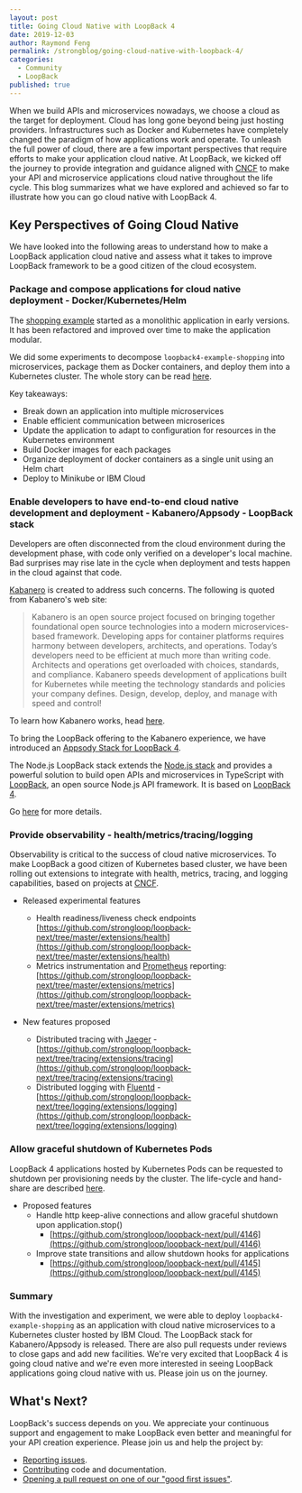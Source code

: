 ```yaml
---
layout: post
title: Going Cloud Native with LoopBack 4
date: 2019-12-03
author: Raymond Feng
permalink: /strongblog/going-cloud-native-with-loopback-4/
categories:
  - Community
  - LoopBack
published: true
---
```


When we build APIs and microservices nowadays, we choose a cloud as the target for deployment. Cloud has long gone beyond being just hosting providers. Infrastructures such as Docker and Kubernetes have completely changed the paradigm of how applications work and operate. To unleash the full power of cloud, there are a few important perspectives that require efforts to make your application cloud native. At LoopBack, we kicked off the journey to provide integration and guidance aligned with [CNCF](https://www.cncf.io/) to make your API and microservice applications cloud native throughout the life cycle. This blog summarizes what we have explored and achieved so far to illustrate how you can go cloud native with LoopBack 4.

<!--more-->

## Key Perspectives of Going Cloud Native

We have looked into the following areas to understand how to make a LoopBack application cloud native and assess what it takes to improve LoopBack framework to be a good citizen of the cloud ecosystem.

### Package and compose applications for cloud native deployment - Docker/Kubernetes/Helm

The [shopping example](https://github.com/strongloop/loopback4-example-shopping) started as a monolithic application in early versions. It has been refactored and improved over time to make the application modular.

We did some experiments to decompose `loopback4-example-shopping` into microservices, package them as Docker containers, and deploy them into a Kubernetes cluster. The whole story can be read [here](https://github.com/strongloop/loopback4-example-shopping/tree/master/kubernetes).

Key takeaways:

- Break down an application into multiple microservices
- Enable efficient communication between microserices
- Update the application to adapt to configuration for resources in the Kubernetes environment
- Build Docker images for each packages
- Organize deployment of docker containers as a single unit using an Helm chart
- Deploy to Minikube or IBM Cloud

### Enable developers to have end-to-end cloud native development and deployment - Kabanero/Appsody - LoopBack stack

Developers are often disconnected from the cloud environment during the development phase, with code only verified on a developer's local machine. Bad surprises may rise late in the cycle when deployment and tests happen in the cloud against that code.

[Kabanero](https://kabanero.io/) is created to address such concerns. The following is quoted from Kabanero's web site:

> Kabanero is an open source project focused on bringing together foundational open source technologies into a modern microservices-based framework. Developing apps for container platforms requires harmony between developers, architects, and operations. Today’s developers need to be efficient at much more than writing code. Architects and operations get overloaded with choices, standards, and compliance. Kabanero speeds development of applications built for Kubernetes while meeting the technology standards and policies your company defines. Design, develop, deploy, and manage with speed and control!

To learn how Kabanero works, head [here](https://kabanero.io/docs/ref/general/architecture-overview.html).

To bring the LoopBack offering to the Kabanero experience, we have introduced an [Appsody Stack for LoopBack 4](https://github.com/appsody/stacks/tree/master/incubator/nodejs-loopback).

The Node.js LoopBack stack extends the [Node.js stack](https://github.com/appsody/stacks/tree/master/incubator/nodejs) and provides a powerful solution to build open APIs and microservices in TypeScript with [LoopBack](https://loopback.io/), an open source Node.js API framework. It is based on [LoopBack 4](https://github.com/strongloop/loopback-next).

Go [here](https://github.com/appsody/stacks/tree/master/incubator/nodejs-loopback) for more details.

### Provide observability - health/metrics/tracing/logging

Observability is critical to the success of cloud native microservices. To make LoopBack a good citizen of Kubernetes based cluster, we have been rolling out extensions to integrate with health, metrics, tracing, and logging capabilities, based on projects at [CNCF](https://cncf.io).

- Released experimental features

  - Health readiness/liveness check endpoints [https://github.com/strongloop/loopback-next/tree/master/extensions/health](https://github.com/strongloop/loopback-next/tree/master/extensions/health)
  - Metrics instrumentation and [Prometheus](https://prometheus.io/) reporting: [https://github.com/strongloop/loopback-next/tree/master/extensions/metrics](https://github.com/strongloop/loopback-next/tree/master/extensions/metrics)

- New features proposed

  - Distributed tracing with [Jaeger](https://www.jaegertracing.io/) - [https://github.com/strongloop/loopback-next/tree/tracing/extensions/tracing](https://github.com/strongloop/loopback-next/tree/tracing/extensions/tracing)
  - Distributed logging with [Fluentd](https://www.fluentd.org/) - [https://github.com/strongloop/loopback-next/tree/logging/extensions/logging](https://github.com/strongloop/loopback-next/tree/logging/extensions/logging)

### Allow graceful shutdown of Kubernetes Pods

LoopBack 4 applications hosted by Kubernetes Pods can be requested to shutdown per provisioning needs by the cluster. The life-cycle and hand-share are described [here](https://cloud.google.com/blog/products/gcp/kubernetes-best-practices-terminating-with-grace).

- Proposed features
  - Handle http keep-alive connections and allow graceful shutdown upon application.stop()
    - [https://github.com/strongloop/loopback-next/pull/4146](https://github.com/strongloop/loopback-next/pull/4146)
  - Improve state transitions and allow shutdown hooks for applications
    - [https://github.com/strongloop/loopback-next/pull/4145](https://github.com/strongloop/loopback-next/pull/4145)

### Summary

With the investigation and experiment, we were able to deploy `loopback4-example-shopping` as an application with cloud native microservices to a Kubernetes cluster hosted by IBM Cloud. The LoopBack stack for Kabanero/Appsody is released. There are also pull requests under reviews to close gaps and add new facilities. We're very excited that LoopBack 4 is going cloud native and we're even more interested in seeing LoopBack applications going cloud native with us. Please join us on the journey.

## What's Next?

LoopBack's success depends on you. We appreciate your continuous support and engagement to make LoopBack even better and meaningful for your API creation experience. Please join us and help the project by:

- [Reporting issues](https://github.com/strongloop/loopback-next/issues).
- [Contributing](https://github.com/strongloop/loopback-next/blob/master/docs/CONTRIBUTING.md)
  code and documentation.
- [Opening a pull request on one of our "good first issues"](https://github.com/strongloop/loopback-next/labels/good%20first%20issue).
